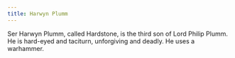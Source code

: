 ```yaml
---
title: Harwyn Plumm
---
```


Ser Harwyn Plumm, called Hardstone, is the third son of Lord Philip Plumm. He is hard-eyed and taciturn, unforgiving and deadly. He uses a warhammer.


